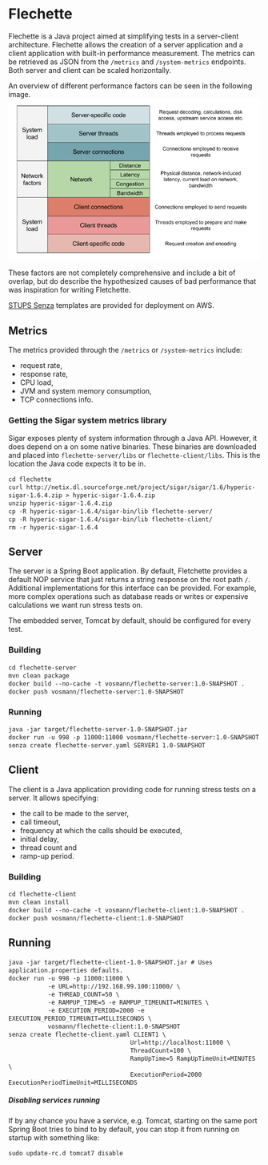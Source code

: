 # Flechette

Flechette is a Java project aimed at simplifying tests in a server-client architecture.
Flechette allows the creation of a server application and a client application with
built-in performance measurement. The metrics can be retrieved as JSON from the `/metrics` and `/system-metrics`
endpoints.
Both server and client can be scaled horizontally.

An overview of different performance factors can be seen in the following image.
![Performance factors in client-server systems](client-server-performance-factors.png)

These factors are not completely comprehensive and include a bit of overlap, but do describe
the hypothesized causes of bad performance that was inspiration for writing Fletchette.

[STUPS Senza](http://stups.readthedocs.org/en/latest/components/senza.html) templates
are provided for deployment on AWS.

## Metrics
The metrics provided through the `/metrics` or `/system-metrics` include:

* request rate,
* response rate,
* CPU load,
* JVM and system memory consumption,
* TCP connections info.

### Getting the Sigar system metrics library
Sigar exposes plenty of system information through a Java API. However, it does depend on a on some native binaries.
These binaries are downloaded and placed into `flechette-server/libs` or `flechette-client/libs`. This is the location
the Java code expects it to be in.

    cd flechette
    curl http://netix.dl.sourceforge.net/project/sigar/sigar/1.6/hyperic-sigar-1.6.4.zip > hyperic-sigar-1.6.4.zip
    unzip hyperic-sigar-1.6.4.zip
    cp -R hyperic-sigar-1.6.4/sigar-bin/lib flechette-server/
    cp -R hyperic-sigar-1.6.4/sigar-bin/lib flechette-client/
    rm -r hyperic-sigar-1.6.4

## Server
The server is a Spring Boot application. By default, Fletchette provides a default NOP service that just
returns a string response on the root path `/`. Additional implementations for this interface can be provided.
For example, more complex operations such as database reads or writes or expensive calculations we want run stress tests
on.

The embedded server, Tomcat by default, should be configured for every test.

### Building

    cd flechette-server
    mvn clean package
    docker build --no-cache -t vosmann/flechette-server:1.0-SNAPSHOT .
    docker push vosmann/flechette-server:1.0-SNAPSHOT

### Running

    java -jar target/flechette-server-1.0-SNAPSHOT.jar
    docker run -u 998 -p 11000:11000 vosmann/flechette-server:1.0-SNAPSHOT
    senza create flechette-server.yaml SERVER1 1.0-SNAPSHOT

## Client
The client is a Java application providing code for running stress tests on a server.
It allows specifying:

* the call to be made to the server,
* call timeout,
* frequency at which the calls should be executed,
* initial delay,
* thread count and
* ramp-up period.

### Building

    cd flechette-client
    mvn clean install
    docker build --no-cache -t vosmann/flechette-client:1.0-SNAPSHOT .
    docker push vosmann/flechette-client:1.0-SNAPSHOT

## Running

    java -jar target/flechette-client-1.0-SNAPSHOT.jar # Uses application.properties defaults.
    docker run -u 998 -p 11000:11000 \
               -e URL=http://192.168.99.100:11000/ \
               -e THREAD_COUNT=50 \
               -e RAMPUP_TIME=5 -e RAMPUP_TIMEUNIT=MINUTES \
               -e EXECUTION_PERIOD=2000 -e EXECUTION_PERIOD_TIMEUNIT=MILLISECONDS \
               vosmann/flechette-client:1.0-SNAPSHOT
    senza create flechette-client.yaml CLIENT1 \
                                      Url=http://localhost:11000 \
                                      ThreadCount=100 \
                                      RampUpTime=5 RampUpTimeUnit=MINUTES \
                                      ExecutionPeriod=2000 ExecutionPeriodTimeUnit=MILLISECONDS

##### Disabling services running

If by any chance you have a service, e.g. Tomcat, starting on the same port
Spring Boot tries to bind to by default, you can stop it from running on startup
with something like:

    sudo update-rc.d tomcat7 disable
